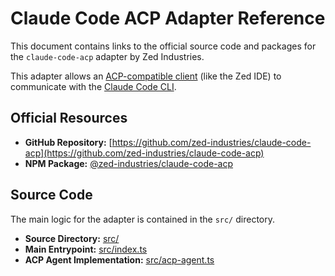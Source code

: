 # Claude Code ACP Adapter Reference

This document contains links to the official source code and packages for the `claude-code-acp` adapter by Zed Industries.

This adapter allows an [ACP-compatible client](https://agentclientprotocol.com/) (like the Zed IDE) to communicate with the [Claude Code CLI](https://docs.anthropic.com/s/claude-code).

## Official Resources

- **GitHub Repository:** [https://github.com/zed-industries/claude-code-acp](https://github.com/zed-industries/claude-code-acp)
- **NPM Package:** [@zed-industries/claude-code-acp](https://www.npmjs.com/package/@zed-industries/claude-code-acp)

## Source Code

The main logic for the adapter is contained in the `src/` directory.

- **Source Directory:** [src/](https://github.com/zed-industries/claude-code-acp/tree/main/src)
- **Main Entrypoint:** [src/index.ts](https://github.com/zed-industries/claude-code-acp/blob/main/src/index.ts)
- **ACP Agent Implementation:** [src/acp-agent.ts](https://github.com/zed-industries/claude-code-acp/blob/main/src/acp-agent.ts)

